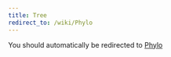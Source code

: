 ```yaml
---
title: Tree
redirect_to: /wiki/Phylo
---
```


You should automatically be redirected to [Phylo](/wiki/Phylo)
